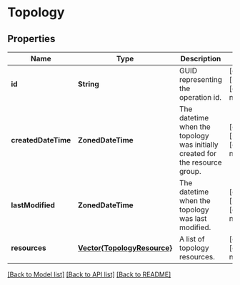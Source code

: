 # Topology


## Properties
Name | Type | Description | Notes
------------ | ------------- | ------------- | -------------
**id** | **String** | GUID representing the operation id. | [optional] [readonly] [default to nothing]
**createdDateTime** | **ZonedDateTime** | The datetime when the topology was initially created for the resource group. | [optional] [readonly] [default to nothing]
**lastModified** | **ZonedDateTime** | The datetime when the topology was last modified. | [optional] [readonly] [default to nothing]
**resources** | [**Vector{TopologyResource}**](TopologyResource.md) | A list of topology resources. | [optional] [default to nothing]


[[Back to Model list]](../README.md#models) [[Back to API list]](../README.md#api-endpoints) [[Back to README]](../README.md)


